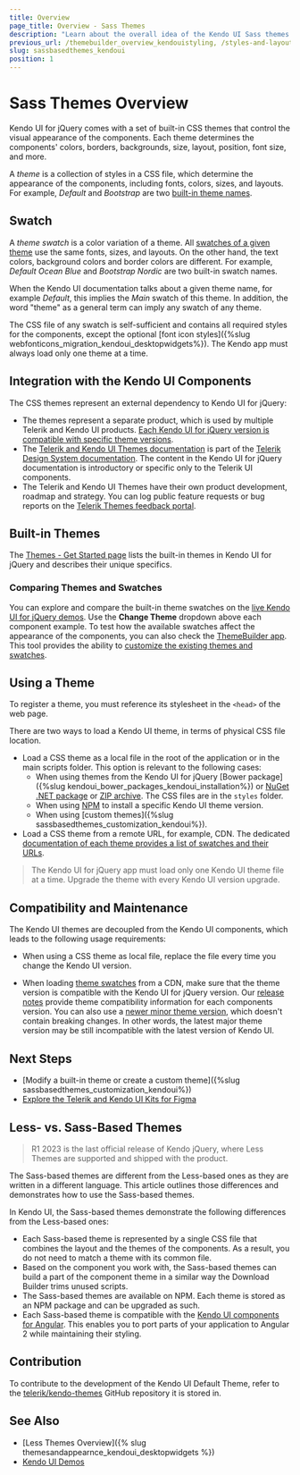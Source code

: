 ```yaml
---
title: Overview
page_title: Overview - Sass Themes
description: "Learn about the overall idea of the Kendo UI Sass themes."
previous_url: /themebuilder_overview_kendouistyling, /styles-and-layout/sass-themes, /styles-and-layout/sass-themes/installation, /styles-and-layout/sass-themes/browser-support, /styles-and-layout/sass-themes/swatches, /styles-and-layout/sass-themes/figma-kits
slug: sassbasedthemes_kendoui
position: 1
---
```


# Sass Themes Overview

Kendo UI for jQuery comes with a set of built-in CSS themes that control the visual appearance of the components. Each theme determines the components' colors, borders, backgrounds, size, layout, position, font size, and more.

A *theme* is a collection of styles in a CSS file, which determine the appearance of the components, including fonts, colors, sizes, and layouts. For example, *Default* and *Bootstrap* are two [built-in theme names](#built-in-themes).

## Swatch

A *theme swatch* is a color variation of a theme. All <a href="https://www.telerik.com/design-system/docs/themes/kendo-themes/default/swatches/" target="_blank">swatches of a given theme</a> use the same fonts, sizes, and layouts. On the other hand, the text colors, background colors and border colors are different. For example, *Default Ocean Blue* and *Bootstrap Nordic* are two built-in swatch names.

When the Kendo UI documentation talks about a given theme name, for example *Default*, this implies the *Main* swatch of this theme. In addition, the word "theme" as a general term can imply any swatch of any theme.

The CSS file of any swatch is self-sufficient and contains all required styles for the components, except the optional [font icon styles]({%slug webfonticons_migration_kendoui_desktopwidgets%}). The Kendo app must always load only one theme at a time.

## Integration with the Kendo UI Components

The CSS themes represent an external dependency to Kendo UI for jQuery:

* The themes represent a separate product, which is used by multiple Telerik and Kendo UI products. [Each Kendo UI for jQuery version is compatible with specific theme versions](#compatibility-and-maintenance).
* The <a href="https://www.telerik.com/design-system/docs/themes/get-started/introduction/" target="_blank">Telerik and Kendo UI Themes documentation</a> is part of the <a href="https://www.telerik.com/design-system/docs/" target="_blank">Telerik Design System documentation</a>. The content in the Kendo UI for jQuery documentation is introductory or specific only to the Telerik UI components.
* The Telerik and Kendo UI Themes have their own product development, roadmap and strategy. You can log public feature requests or bug reports on the [Telerik Themes feedback portal](https://feedback.telerik.com/themes).

## Built-in Themes

The <a href="https://www.telerik.com/design-system/docs/themes/get-started/introduction/#available-themes" target="_blank">Themes - Get Started page</a> lists the built-in themes in Kendo UI for jQuery and describes their unique specifics.

### Comparing Themes and Swatches

You can explore and compare the built-in theme swatches on the [live Kendo UI for jQuery demos](https://demos.telerik.com/kendo-ui/grid). Use the **Change Theme** dropdown above each component example. To test how the available swatches affect the appearance of the components, you can also check the [ThemeBuilder app](https://themebuilderapp.telerik.com). This tool provides the ability to <a href="https://docs.telerik.com/themebuilder/introduction" target="_blank">customize the existing themes and swatches</a>.

## Using a Theme

To register a theme, you must reference its stylesheet in the `<head>` of the web page.

There are two ways to load a Kendo UI theme, in terms of physical CSS file location.

* Load a CSS theme as a local file in the root of the application or in the main scripts folder. This option is relevant to the following cases:
    * When using themes from the Kendo UI for jQuery [Bower package]({%slug kendoui_bower_packages_kendoui_installation%}) or [NuGet .NET package](https://docs.telerik.com/kendo-ui/intro/installation/nuget-install#3-install-the-packages) or [ZIP archive](https://docs.telerik.com/kendo-ui/intro/first-steps#1-download-the-controls). The CSS files are in the `styles` folder.
    * When using <a href="https://www.telerik.com/design-system/docs/themes/get-started/installation/" target="_blank">NPM</a> to install a specific Kendo UI theme version.
    * When using [custom themes]({%slug sassbasedthemes_customization_kendoui%}).
* Load a CSS theme from a remote URL, for example, CDN. The dedicated <a href="https://www.telerik.com/design-system/docs/themes/kendo-themes/default/" target="_blank">documentation of each theme provides a list of swatches and their URLs</a>.

> The Kendo UI for jQuery app must load only one Kendo UI theme file at a time. Upgrade the theme with every Kendo UI version upgrade.

## Compatibility and Maintenance

The Kendo UI themes are decoupled from the Kendo UI components, which leads to the following usage requirements:

* When using a CSS theme as local file, replace the file every time you change the Kendo UI version.

* When loading <a href="https://www.telerik.com/design-system/docs/themes/kendo-themes/default/swatches/" target="_blank">theme swatches</a> from a CDN, make sure that the theme version is compatible with the Kendo UI for jQuery version. Our [release notes](https://www.telerik.com/support/whats-new/kendo-ui/release-history#jquery-release-history) provide theme compatibility information for each components version. You can also use a <a href="https://www.telerik.com/design-system/docs/themes/get-started/changelog/" target="_blank">newer minor theme version</a>, which doesn't contain breaking changes. In other words, the latest major theme version may be still incompatible with the latest version of Kendo UI.

## Next Steps

* [Modify a built-in theme or create a custom theme]({%slug sassbasedthemes_customization_kendoui%})
* [Explore the Telerik and Kendo UI Kits for Figma](https://www.telerik.com/design-system/docs/resources/figma-ui-kits/)

## Less- vs. Sass-Based Themes

> R1 2023 is the last official release of Kendo jQuery, where Less Themes are supported and shipped with the product.

The Sass-based themes are different from the Less-based ones as they are written in a different language. This article outlines those differences and demonstrates how to use the Sass-based themes.

In Kendo UI, the Sass-based themes demonstrate the following differences from the Less-based ones:
- Each Sass-based theme is represented by a single CSS file that combines the layout and the themes of the components. As a result, you do not need to match a theme with its common file.
- Based on the component you work with, the Sass-based themes can build a part of the component theme in a similar way the Download Builder trims unused scripts.
- The Sass-based themes are available on NPM. Each theme is stored as an NPM package and can be upgraded as such.
- Each Sass-based theme is compatible with the [Kendo UI components for Angular](https://www.telerik.com/kendo-angular-ui/). This enables you to port parts of your application to Angular 2 while maintaining their styling.

## Contribution

To contribute to the development of the Kendo UI Default Theme, refer to the [telerik/kendo-themes](https://github.com/telerik/kendo-themes) GitHub repository it is stored in.

## See Also

* [Less Themes Overview]({% slug themesandappearnce_kendoui_desktopwidgets %})
* [Kendo UI Demos](https://demos.telerik.com/kendo-ui/)
